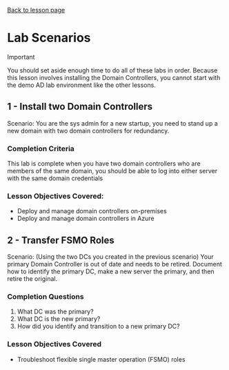 [Back to lesson page](README.md)

# Lab Scenarios

> [!IMPORTANT]
> You should set aside enough time to do all of these labs in order. Because this lesson involves installing the Domain Controllers, you cannot start with the demo AD lab environment like the other lessons.

## 1 - Install two Domain Controllers
Scenario: You are the sys admin for a new startup, you need to stand up a new domain with two domain controllers for redundancy.

### Completion Criteria
This lab is complete when you have two domain controllers who are members of the same domain, you should be able to log into either server with the same domain credentials

### Lesson Objectives Covered:
- Deploy and manage domain controllers on-premises
- Deploy and manage domain controllers in Azure

## 2 - Transfer FSMO Roles
Scenario: (Using the two DCs you created in the previous scenario) Your primary Domain Controller is out of date and needs to be retired. Document how to identify the primary DC, make a new server the primary, and then retire the original.

### Completion Questions
1. What DC was the primary?
2. What DC is the new primary?
3. How did you identify and transition to a new primary DC?

### Lesson Objectives Covered
- Troubleshoot flexible single master operation (FSMO) roles